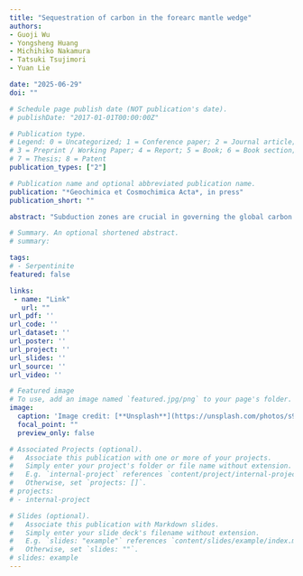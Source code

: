 ```yaml
---
title: "Sequestration of carbon in the forearc mantle wedge"
authors:
- Guoji Wu
- Yongsheng Huang
- Michihiko Nakamura
- Tatsuki Tsujimori
- Yuan Lie

date: "2025-06-29"
doi: ""

# Schedule page publish date (NOT publication's date).
# publishDate: "2017-01-01T00:00:00Z"

# Publication type.
# Legend: 0 = Uncategorized; 1 = Conference paper; 2 = Journal article;
# 3 = Preprint / Working Paper; 4 = Report; 5 = Book; 6 = Book section;
# 7 = Thesis; 8 = Patent
publication_types: ["2"]

# Publication name and optional abbreviated publication name.
publication: "*Geochimica et Cosmochimica Acta*, in press"
publication_short: ""

abstract: "Subduction zones are crucial in governing the global carbon (C) cycle. Recent geochemical and geophysical observations have revealed extensive serpentinite carbonation in the forearc mantle wedges, hinting at a potentially vast C reservoir within these serpentinized areas. In this study, we conducted experimental investigations on serpentinite carbonation in multicomponent (H2O–CO2–NaCl) fluids under various pressure-temperature (P-T) conditions that mimic the mantle wedge. Our aim was to precisely determine the reaction extent (RE, RE = Vmgs / V0mgs, where Vmgs represents the actual magnesite volume in the run product and V0mgs denotes the theoretical magnesite volume through the complete reaction of CO2.) of serpentinite carbonation in the multicomponent fluids and, subsequently, estimate C storage in the forearc mantle wedge. Our findings indicate that serpentinite reacts with CO2 to form magnesite and talc. Time-series experiments demonstrated that reaction equilibrium is attained within 48 hours. The results revealed that RE increases with rising P-T and CO2 concentration in fluids. However, a notable decrease in RE was observed with increasing salinity, particularly at low salinities (< 10 wt%). This decrease can be attributed to the reduced fluid pH, decreased CO2 and H2O activities (aCO2 and aH2O), and increased magnesite solubility in salt-bearing fluids. Based on previous and our experimental data, we derived an empirical equation to describe the RE of serpentinite carbonation in H2O–CO2–NaCl fluids. We extrapolated the potential RE regarding P-T conditions and fluid compositions within the mantle wedge to estimate C inventory in forearc mantle wedges. Our calculations indicated that even a minimal degree of serpentinization (< 10 vol%) in the mantle wedge could result in the sequestration of 49–76% of C from slab-derived fluids originating from depths of 15–80 km through serpentinite carbonation, leading to the formation of magnesium-rich carbonates. On a global scale, this carbonation process has the capacity to sequester 0.02–4.17 million tons of C per year (Mt C/yr) within forearc mantle wedges. Consequently, a portion of the C stored in carbonated serpentinite may persist in the cold, stagnant regions of the wedge, potentially contributing to long-term C storage and seismic activity. Furthermore, due to processes such as down-dragging and subduction erosion, some of the C fixed in the lower carbonated layer may be transported to partial melting regions, ultimately contributing to volcanic emissions in arc regions. This highlights the multi-stage nature of C migration within the mantle wedge. Our study offers significant insights into the C cycle and seismic responses within subduction zones."

# Summary. An optional shortened abstract.
# summary: 

tags: 
# - Serpentinite
featured: false

links:
 - name: "Link"
   url: ""
url_pdf: ''
url_code: ''
url_dataset: ''
url_poster: ''
url_project: ''
url_slides: ''
url_source: ''
url_video: ''

# Featured image
# To use, add an image named `featured.jpg/png` to your page's folder. 
image: 
  caption: 'Image credit: [**Unsplash**](https://unsplash.com/photos/s9CC2SKySJM)'
  focal_point: ""
  preview_only: false

# Associated Projects (optional).
#   Associate this publication with one or more of your projects.
#   Simply enter your project's folder or file name without extension.
#   E.g. `internal-project` references `content/project/internal-project/index.md`.
#   Otherwise, set `projects: []`.
# projects:
# - internal-project

# Slides (optional).
#   Associate this publication with Markdown slides.
#   Simply enter your slide deck's filename without extension.
#   E.g. `slides: "example"` references `content/slides/example/index.md`.
#   Otherwise, set `slides: ""`.
# slides: example
---
```

